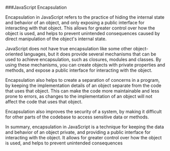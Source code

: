 ###JavaScript Encapsulation

Encapsulation in JavaScript refers to the practice of hiding the internal state and behavior of an object, and only exposing a public interface for interacting with that object. This allows for greater control over how the object is used, and helps to prevent unintended consequences caused by direct manipulation of the object's internal state.

JavaScript does not have true encapsulation like some other object-oriented languages, but it does provide several mechanisms that can be used to achieve encapsulation, such as closures, modules and classes. By using these mechanisms, you can create objects with private properties and methods, and expose a public interface for interacting with the object.

Encapsulation also helps to create a separation of concerns in a program, by keeping the implementation details of an object separate from the code that uses that object. This can make the code more maintainable and less prone to errors, as changes to the implementation of an object will not affect the code that uses that object.

Encapsulation also improves the security of a system, by making it difficult for other parts of the codebase to access sensitive data or methods.

In summary, encapsulation in JavaScript is a technique for keeping the data and behavior of an object private, and providing a public interface for interacting with the object. It allows for greater control over how the object is used, and helps to prevent unintended consequences